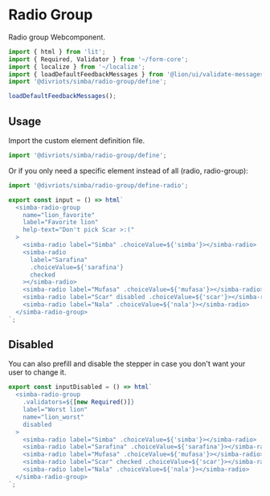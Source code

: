 # Radio Group

Radio group Webcomponent.

```js script
import { html } from 'lit';
import { Required, Validator } from '~/form-core';
import { localize } from '~/localize';
import { loadDefaultFeedbackMessages } from '@lion/ui/validate-messages.js';
import '@divriots/simba/radio-group/define';

loadDefaultFeedbackMessages();
```

## Usage

Import the custom element definition file.

```js
import '@divriots/simba/radio-group/define';
```

Or if you only need a specific element instead of all (radio, radio-group):

```js
import '@divriots/simba/radio-group/define-radio';
```

```js preview-story
export const input = () => html`
  <simba-radio-group
    name="lion_favorite"
    label="Favorite lion"
    help-text="Don't pick Scar >:("
  >
    <simba-radio label="Simba" .choiceValue=${'simba'}></simba-radio>
    <simba-radio
      label="Sarafina"
      .choiceValue=${'sarafina'}
      checked
    ></simba-radio>
    <simba-radio label="Mufasa" .choiceValue=${'mufasa'}></simba-radio>
    <simba-radio label="Scar" disabled .choiceValue=${'scar'}></simba-radio>
    <simba-radio label="Nala" .choiceValue=${'nala'}></simba-radio>
  </simba-radio-group>
`;
```

## Disabled

You can also prefill and disable the stepper in case you don't want your user to change it.

```js preview-story
export const inputDisabled = () => html`
  <simba-radio-group
    .validators=${[new Required()]}
    label="Worst lion"
    name="lion_worst"
    disabled
  >
    <simba-radio label="Simba" .choiceValue=${'simba'}></simba-radio>
    <simba-radio label="Sarafina" .choiceValue=${'sarafina'}></simba-radio>
    <simba-radio label="Mufasa" .choiceValue=${'mufasa'}></simba-radio>
    <simba-radio label="Scar" checked .choiceValue=${'scar'}></simba-radio>
    <simba-radio label="Nala" .choiceValue=${'nala'}></simba-radio>
  </simba-radio-group>
`;
```
